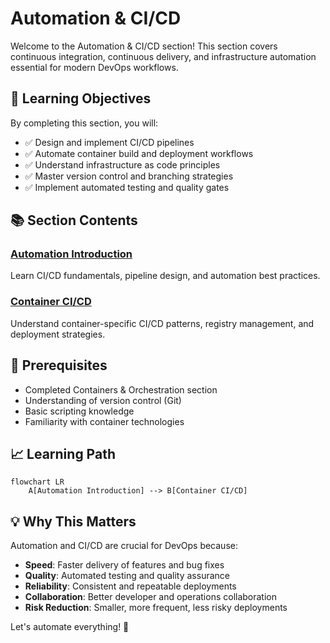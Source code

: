 # Automation & CI/CD

Welcome to the Automation & CI/CD section! This section covers continuous integration, continuous delivery, and infrastructure automation essential for modern DevOps workflows.

## 🎯 Learning Objectives

By completing this section, you will:

- ✅ Design and implement CI/CD pipelines
- ✅ Automate container build and deployment workflows
- ✅ Understand infrastructure as code principles
- ✅ Master version control and branching strategies
- ✅ Implement automated testing and quality gates

## 📚 Section Contents

### [Automation Introduction](introduction.md)

Learn CI/CD fundamentals, pipeline design, and automation best practices.

### [Container CI/CD](container-cicd.md)

Understand container-specific CI/CD patterns, registry management, and deployment strategies.

## 🏁 Prerequisites

- Completed Containers & Orchestration section
- Understanding of version control (Git)
- Basic scripting knowledge
- Familiarity with container technologies

## 📈 Learning Path

```mermaid
flowchart LR
    A[Automation Introduction] --> B[Container CI/CD]
```

## 💡 Why This Matters

Automation and CI/CD are crucial for DevOps because:

- **Speed**: Faster delivery of features and bug fixes
- **Quality**: Automated testing and quality assurance
- **Reliability**: Consistent and repeatable deployments
- **Collaboration**: Better developer and operations collaboration
- **Risk Reduction**: Smaller, more frequent, less risky deployments

Let's automate everything! 🤖